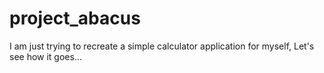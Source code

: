 # project_abacus
I am just trying to recreate a simple calculator application for myself, Let's see
how it goes...
